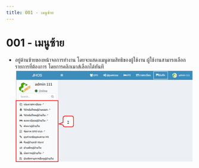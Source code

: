 ```yaml
---
title: 001 - เมนูซ้าย
---
```

# 001 - เมนูซ้าย
- อยู่ด้านซ้ายของหน้าจอการทำงาน โดยจะแสดงเมนูตามสิทธิของผู้ใช้งาน ผู้ใช้งานสามารถเลือกรายการที่ต้องการ โดยการคลิกเมาส์เลือกได้ทันที 
![Logo](./img/image012.png)